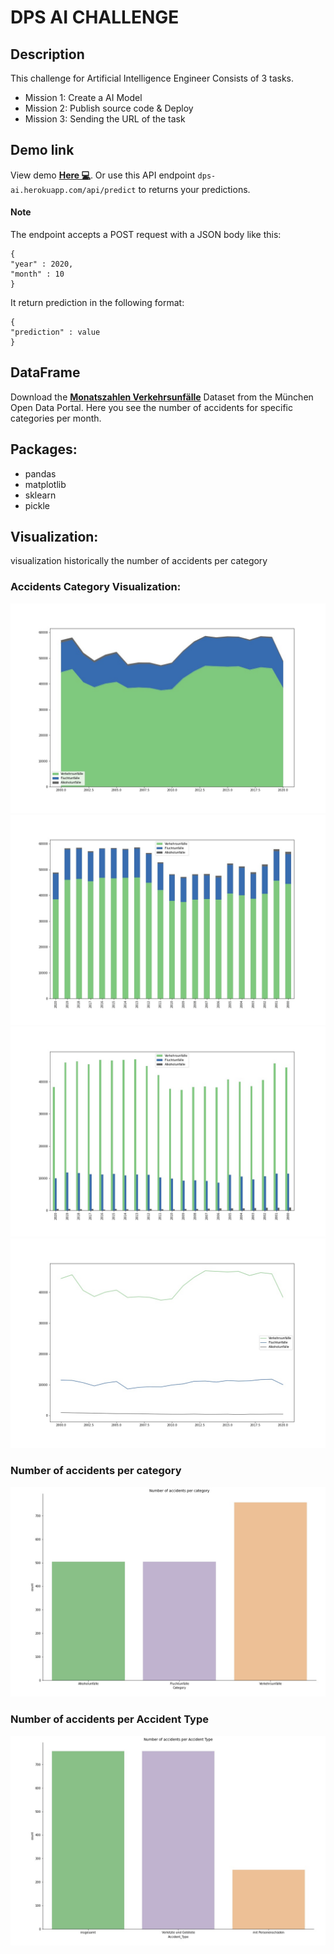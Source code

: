# DPS AI CHALLENGE

## Description
This challenge for Artificial Intelligence Engineer Consists of 3 tasks.
- Mission 1: Create a AI Model
- Mission 2: Publish source code & Deploy
- Mission 3: Sending the URL of the task

## Demo link
View demo <a href="https://dps-ai.herokuapp.com/"><b>Here 💻</b></a>.
Or use this API endpoint  `dps-ai.herokuapp.com/api/predict` to returns your predictions.
#### Note
The endpoint accepts a POST request with a JSON body like this:
```
{
"year" : 2020,
"month" : 10
}
```
It return prediction in the following format:
```
{
"prediction" : value
}
```
## DataFrame

Download the <a href="https://www.opengov-muenchen.de/dataset/monatszahlen-verkehrsunfaelle/resource/40094bd6-f82d-4979-949b-26c8dc00b9a7"><b>Monatszahlen Verkehrsunfälle</b></a> Dataset from the München Open Data Portal. Here you see the number of accidents for specific categories per month.

## Packages:
- pandas
- matplotlib
- sklearn
- pickle

## Visualization:
visualization historically the number of accidents per category
### Accidents Category Visualization:

<img src="./images/accidents_category1.jpg"/>
<img src="./images/accidents_category2.jpg"/>
<img src="./images/accidents_category3.jpg"/>
<img src="./images/accidents_category4.jpg"/>

<br />

### Number of accidents per category
<img src="./images/category.jpg"/>

<br />

### Number of accidents per Accident Type
<img src="./images/type.jpg"/>
